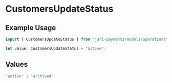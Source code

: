 # CustomersUpdateStatus

## Example Usage

```typescript
import { CustomersUpdateStatus } from "jani-payments/models/operations";

let value: CustomersUpdateStatus = "active";
```

## Values

```typescript
"active" | "archived"
```